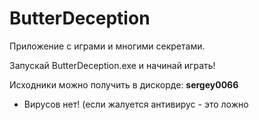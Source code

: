 # ButterDeception
Приложение с играми и многими секретами.

Запускай ButterDeception.exe и начинай играть!

Исходники можно получить в дискорде: **sergey0066**

- Вирусов нет! (если жалуется антивирус - это ложно
